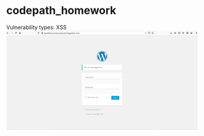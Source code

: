# codepath_homework
Vulnerability types: XSS
 ![alt text](https://github.com/Srikanth9410/codepath_homework/blob/adf57eb0fa9db8d5908b6ec91618a0d43beb63c4/IDOR2-Srikanth.gif)
